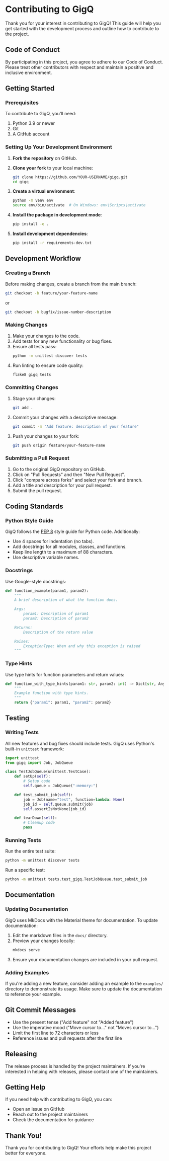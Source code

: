 # Contributing to GigQ

Thank you for your interest in contributing to GigQ! This guide will help you get started with the development process and outline how to contribute to the project.

## Code of Conduct

By participating in this project, you agree to adhere to our Code of Conduct. Please treat other contributors with respect and maintain a positive and inclusive environment.

## Getting Started

### Prerequisites

To contribute to GigQ, you'll need:

1. Python 3.9 or newer
2. Git
3. A GitHub account

### Setting Up Your Development Environment

1. **Fork the repository** on GitHub.

2. **Clone your fork** to your local machine:

   ```bash
   git clone https://github.com/YOUR-USERNAME/gigq.git
   cd gigq
   ```

3. **Create a virtual environment**:

   ```bash
   python -m venv env
   source env/bin/activate  # On Windows: env\Scripts\activate
   ```

4. **Install the package in development mode**:

   ```bash
   pip install -e .
   ```

5. **Install development dependencies**:
   ```bash
   pip install -r requirements-dev.txt
   ```

## Development Workflow

### Creating a Branch

Before making changes, create a branch from the main branch:

```bash
git checkout -b feature/your-feature-name
```

or

```bash
git checkout -b bugfix/issue-number-description
```

### Making Changes

1. Make your changes to the code.
2. Add tests for any new functionality or bug fixes.
3. Ensure all tests pass:
   ```bash
   python -m unittest discover tests
   ```
4. Run linting to ensure code quality:
   ```bash
   flake8 gigq tests
   ```

### Committing Changes

1. Stage your changes:

   ```bash
   git add .
   ```

2. Commit your changes with a descriptive message:

   ```bash
   git commit -m "Add feature: description of your feature"
   ```

3. Push your changes to your fork:
   ```bash
   git push origin feature/your-feature-name
   ```

### Submitting a Pull Request

1. Go to the original GigQ repository on GitHub.
2. Click on "Pull Requests" and then "New Pull Request".
3. Click "compare across forks" and select your fork and branch.
4. Add a title and description for your pull request.
5. Submit the pull request.

## Coding Standards

### Python Style Guide

GigQ follows the [PEP 8](https://www.python.org/dev/peps/pep-0008/) style guide for Python code. Additionally:

- Use 4 spaces for indentation (no tabs).
- Add docstrings for all modules, classes, and functions.
- Keep line length to a maximum of 88 characters.
- Use descriptive variable names.

### Docstrings

Use Google-style docstrings:

```python
def function_example(param1, param2):
    """
    A brief description of what the function does.

    Args:
        param1: Description of param1
        param2: Description of param2

    Returns:
        Description of the return value

    Raises:
        ExceptionType: When and why this exception is raised
    """
```

### Type Hints

Use type hints for function parameters and return values:

```python
def function_with_type_hints(param1: str, param2: int) -> Dict[str, Any]:
    """
    Example function with type hints.
    """
    return {"param1": param1, "param2": param2}
```

## Testing

### Writing Tests

All new features and bug fixes should include tests. GigQ uses Python's built-in `unittest` framework:

```python
import unittest
from gigq import Job, JobQueue

class TestJobQueue(unittest.TestCase):
    def setUp(self):
        # Setup code
        self.queue = JobQueue(":memory:")

    def test_submit_job(self):
        job = Job(name="test", function=lambda: None)
        job_id = self.queue.submit(job)
        self.assertIsNotNone(job_id)

    def tearDown(self):
        # Cleanup code
        pass
```

### Running Tests

Run the entire test suite:

```bash
python -m unittest discover tests
```

Run a specific test:

```bash
python -m unittest tests.test_gigq.TestJobQueue.test_submit_job
```

## Documentation

### Updating Documentation

GigQ uses MkDocs with the Material theme for documentation. To update documentation:

1. Edit the markdown files in the `docs/` directory.
2. Preview your changes locally:
   ```bash
   mkdocs serve
   ```
3. Ensure your documentation changes are included in your pull request.

### Adding Examples

If you're adding a new feature, consider adding an example to the `examples/` directory to demonstrate its usage. Make sure to update the documentation to reference your example.

## Git Commit Messages

- Use the present tense ("Add feature" not "Added feature")
- Use the imperative mood ("Move cursor to..." not "Moves cursor to...")
- Limit the first line to 72 characters or less
- Reference issues and pull requests after the first line

## Releasing

The release process is handled by the project maintainers. If you're interested in helping with releases, please contact one of the maintainers.

## Getting Help

If you need help with contributing to GigQ, you can:

- Open an issue on GitHub
- Reach out to the project maintainers
- Check the documentation for guidance

## Thank You!

Thank you for contributing to GigQ! Your efforts help make this project better for everyone.
